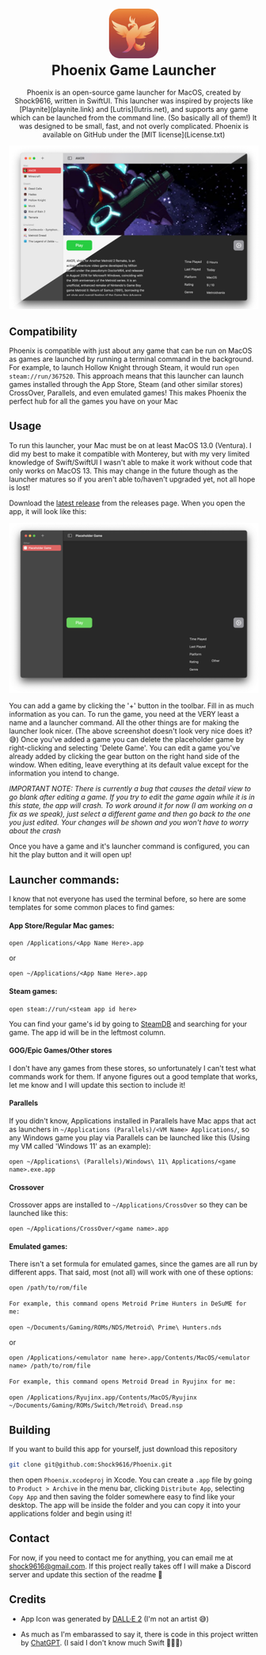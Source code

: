 <h1 align="center">
  <br>
  <img src="Readme Images/Icon.png" alt="Phoenix app icon" width="100" height="100"/>
  <br>
  <b>Phoenix Game Launcher</b>
  <br>
</h1>

<p align="center">Phoenix is an open-source game launcher for MacOS, created by Shock9616, written in SwiftUI. This launcher was inspired by projects like [Playnite](playnite.link) and [Lutris](lutris.net), and supports any game which can be launched from the command line. (So basically all of them!) It was designed to be small, fast, and not overly complicated. Phoenix is available on GitHub under the [MIT license](License.txt)</p>

<img src="Readme Images/Screenshot1.png" alt="Screenshot of the app"/>

## Compatibility

Phoenix is compatible with just about any game that can be run on MacOS as games are launched by running a terminal command in the background. For example, to launch Hollow Knight through Steam, it would run `open steam://run/367520`. This approach means that this launcher can launch games installed through the App Store, Steam (and other similar stores) CrossOver, Parallels, and even emulated games! This makes Phoenix the perfect hub for all the games you have on your Mac

## Usage

To run this launcher, your Mac must be on at least MacOS 13.0 (Ventura). I did my best to make it compatible with Monterey, but with my very limited knowledge of Swift/SwiftUI I wasn't able to make it work without code that only works on MacOS 13. This may change in the future though as the launcher matures so if you aren't able to/haven't upgraded yet, not all hope is lost!

Download the [latest release]() from the releases page. When you open the app, it will look like this:

<img src="Readme Images/Screenshot2.png" alt="Screenshot of the first time opening the app" width="800"/>

You can add a game by clicking the '+' button in the toolbar. Fill in as much information as you can. To run the game, you need at the VERY least a name and a launcher command. All the other things are for making the launcher look nicer. (The above screenshot doesn't look very nice does it? 😅) Once you've added a game you can delete the placeholder game by right-clicking and selecting 'Delete Game'. You can edit a game you've already added by clicking the gear button on the right hand side of the window. When editing, leave everything at its default value except for the information you intend to change. 

*IMPORTANT NOTE: There is currently a bug that causes the detail view to go blank after editing a game. If you try to edit the game again while it is in this state, the app will crash. To work around it for now (I am working on a fix as we speak), just select a different game and then go back to the one you just edited. Your changes will be shown and you won't have to worry about the crash*

Once you have a game and it's launcher command is configured, you can hit the play button and it will open up!

## Launcher commands:

I know that not everyone has used the terminal before, so here are some templates for some common places to find games:

#### App Store/Regular Mac games:

```
open /Applications/<App Name Here>.app
```

or

```
open ~/Applications/<App Name Here>.app
```

#### Steam games:

```
open steam://run/<steam app id here>
```

You can find your game's id by going to [SteamDB](steamdb.info) and searching for your game. The app id will be in the leftmost column.

#### GOG/Epic Games/Other stores

I don't have any games from these stores, so unfortunately I can't test what commands work for them. If anyone figures out a good template that works, let me know and I will update this section to include it!

#### Parallels

If you didn't know, Applications installed in Parallels have Mac apps that act as launchers in `~/Applications (Parallels)/<VM Name> Applications/`, so any Windows game you play via Parallels can be launched like this (Using my VM called 'Windows 11' as an example):

```
open ~/Applications\ (Parallels)/Windows\ 11\ Applications/<game name>.exe.app
```

#### Crossover

Crossover apps are installed to `~/Applications/CrossOver` so they can be launched like this:

```
open ~/Applications/CrossOver/<game name>.app
```

#### Emulated games:

There isn't a set formula for emulated games, since the games are all run by different apps. That said, most (not all) will work with one of these options:

```
open /path/to/rom/file

For example, this command opens Metroid Prime Hunters in DeSuME for me:

open ~/Documents/Gaming/ROMs/NDS/Metroid\ Prime\ Hunters.nds
```

or 

```
open /Applications/<emulator name here>.app/Contents/MacOS/<emulator name> /path/to/rom/file

For example, this command opens Metroid Dread in Ryujinx for me:

open /Applications/Ryujinx.app/Contents/MacOS/Ryujinx ~/Documents/Gaming/ROMs/Switch/Metroid\ Dread.nsp
```

## Building

If you want to build this app for yourself, just download this repository

```bash
git clone git@github.com:Shock9616/Phoenix.git
```

then open `Phoenix.xcodeproj` in Xcode. You can create a `.app` file by going to `Product > Archive` in the menu bar, clicking `Distribute App`, selecting `Copy App` and then saving the folder somewhere easy to find like your desktop. The app will be inside the folder and you can copy it into your applications folder and begin using it!

## Contact

For now, if you need to contact me for anything, you can email me at shock9616@gmail.com. If this project really takes off I will make a Discord server and update this section of the readme 🙂

## Credits

* App Icon was generated by [DALL·E 2](https://openai.com/dall-e-2/) (I'm not an artist 😅)

* As much as I'm embarassed to say it, there is code in this project written by [ChatGPT](https://openai.com). (I said I don't know much Swift 🤷‍♂️😅)
